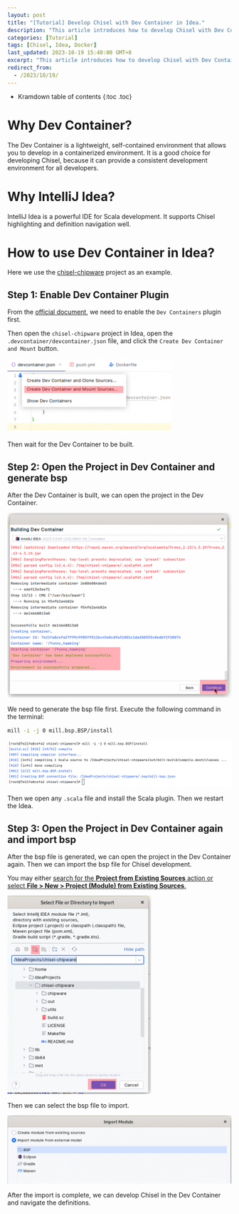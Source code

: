 ```yaml
---
layout: post
title: "[Tutorial] Develop Chisel with Dev Container in Idea."
description: "This article introduces how to develop Chisel with Dev Container in IntelliJ Idea."
categories: [Tutorial]
tags: [Chisel, Idea, Docker]
last_updated: 2023-10-19 15:40:00 GMT+8
excerpt: "This article introduces how to develop Chisel with Dev Container in IntelliJ Idea."
redirect_from:
  - /2023/10/19/
---
```


* Kramdown table of contents
{:toc .toc}

# Why Dev Container?

The Dev Container is a lightweight, self-contained environment that allows you to develop in a containerized environment.
It is a good choice for developing Chisel, because it can provide a consistent development environment for all developers.

# Why IntelliJ Idea?

IntelliJ Idea is a powerful IDE for Scala development.
It supports Chisel highlighting and definition navigation well.

# How to use Dev Container in Idea?

Here we use the [chisel-chipware](https://github.com/SingularityKChen/chisel-chipware/tree/main) project as an example.

## Step 1: Enable Dev Container Plugin

From the [official document](https://www.jetbrains.com/help/idea/connect-to-devcontainer.html), we need to enable the `Dev Containers` plugin first.

Then open the `chisel-chipware` project in Idea, open the `.devcontainer/devcontainer.json` file, and click the `Create Dev Container and Mount` button.

<img src="https://raw.githubusercontent.com/SingularityKChen/PicUpload/master/img/devcontainer_json_idea.png" alt="Create Dev Container and Mount" style="zoom:50%;" />

Then wait for the Dev Container to be built.

## Step 2: Open the Project in Dev Container and generate bsp

After the Dev Container is built, we can open the project in the Dev Container.

<img src="https://raw.githubusercontent.com/SingularityKChen/PicUpload/master/img/devcontainer_build.png" alt="Build Dev Container" style="zoom:50%;" />

We need to generate the bsp file first.
Execute the following command in the terminal:

```bash
mill -i -j 0 mill.bsp.BSP/install
```

<img src="https://raw.githubusercontent.com/SingularityKChen/PicUpload/master/img/devcontainer_gen_bsp.png" alt="Generate bsp" style="zoom:50%;" />

Then we open any `.scala` file and install the Scala plugin.
Then we restart the Idea.

## Step 3: Open the Project in Dev Container again and import bsp

After the bsp file is generated, we can open the project in the Dev Container again.
Then we can import the bsp file for Chisel development.

You may either [search for the **Project from Existing Sources** action or select **File > New > Project (Module) from Existing Sources**.](https://www.jetbrains.com/help/idea/bsp-support.html#import_bsp)

<img src="https://raw.githubusercontent.com/SingularityKChen/PicUpload/master/img/devcontainer_import.png" alt="Select file" style="zoom:50%;" />

Then we can select the bsp file to import.

<img src="https://raw.githubusercontent.com/SingularityKChen/PicUpload/master/img/devcontainer_import_bsp.png" alt="Import module from bsp" style="zoom:50%;" />

After the import is complete, we can develop Chisel in the Dev Container and navigate the definitions.